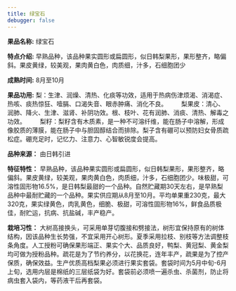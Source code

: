```yaml
---
title: 绿宝石
debugger: false
---
```


**果品名称:** 绿宝石

**特点介绍:** 早熟品种，该品种果实圆形或扁圆形，似日韩梨果形，果形整齐，略偏斜。果皮黄绿，较美观，果肉黄白色，肉质细，汁多，石细胞团少

**成熟时间:** 8月至10月

**果品功用:** 梨：生津、润燥、清热、化痰等功效，适用于热病伤津烦渴、消渴症、热咳、痰热惊狂、噎膈、口渴失音、眼赤肿痛、消化不良。 　　梨果皮：清心、润肺、降火、生津、滋肾、补阴功效。根、枝叶、花有润肺、消痰、清热、解毒之功效。 　　梨籽：梨籽含有木质素，是一种不可溶纤维，能在肠子中溶解，形成像胶质的薄膜，能在肠子中与胆固醇结合而排除。梨子含有硼可以预防妇女骨质疏松症。硼充足时，记忆力、注意力、心智敏锐度会提高。

**品种来源：** 由日韩引进

**特征特性：** 早熟品种，该品种果实圆形或扁圆形，似日韩梨果形，果形整齐，略偏斜。果皮黄绿，较美观，果肉黄白色，肉质细，汁多，石细胞团少。味极甜，可溶性固形物16.5%，是日韩梨最甜的一个品种。自然贮藏期30天左右，是早熟梨品种中最耐贮藏的一个品种。果实供应期从8月至10月。平均单果重230克，最大320克，果实绿黄色，肉乳黄色，细脆、极甜，可溶性固形物16%，鲜食品质极佳，耐贮运，抗病、抗盐碱，丰产稳产。

**栽培习性：** 大树高接换头，可采用单芽切腹接和劈接法，树形宜保持原有的树体结构，因该品种生长势强，不宜采用开心树形。夏季采用拉枝、别枝等方法调整枝条角度。人工授粉可确保果形端正、果实个大、品质良好，鸭梨、黄冠梨、黄金梨均可做为授粉品种。疏花是为了节约养分，以花换花，连年丰产，疏果是为了控产保质，确保效益。生产优质高档梨果必须进行果实套袋。套袋时间为5月中旬-6月上旬，选用内层是棉纸的三层纸袋为好。套袋前必须喷一遍杀虫、杀菌剂，防止将病虫套入袋内，等药液干后再套袋。